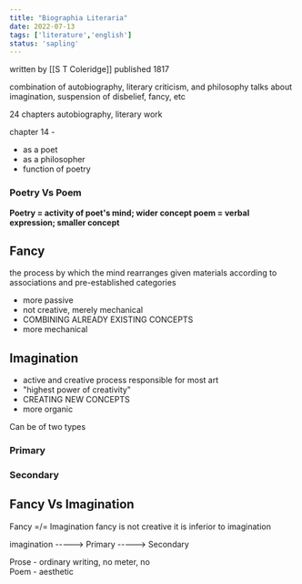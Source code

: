```yaml
---
title: "Biographia Literaria"
date: 2022-07-13
tags: ['literature','english']
status: 'sapling'
---
```


written by [[S T Coleridge]]
published 1817

combination of autobiography, literary criticism, and philosophy
talks about imagination, suspension of disbelief, fancy, etc

24 chapters
autobiography, literary work 


chapter 14 - 
- as a poet
- as a philosopher
- function of poetry 

### Poetry Vs Poem
**Poetry = activity of poet's mind; wider concept 
poem = verbal expression; smaller concept** 


## Fancy
the process by which the mind rearranges given materials according to associations and pre-established categories
- more passive
- not creative, merely mechanical
- COMBINING ALREADY EXISTING CONCEPTS
- more mechanical

## Imagination
- active and creative process responsible for most art
- "highest power of creativity"
- CREATING NEW CONCEPTS
- more organic

Can be of two types
### Primary
### Secondary


## Fancy Vs Imagination
Fancy =/= Imagination
fancy is not creative
it is inferior to imagination


imagination
    -----> Primary
    -----> Secondary 

Prose - ordinary writing, no meter, no  
Poem - aesthetic 